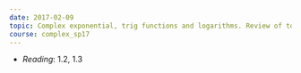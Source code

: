 ```yaml
---
date: 2017-02-09
topic: Complex exponential, trig functions and logarithms. Review of topological concepts.
course: complex_sp17
---
```


- *Reading*: 1.2, 1.3

